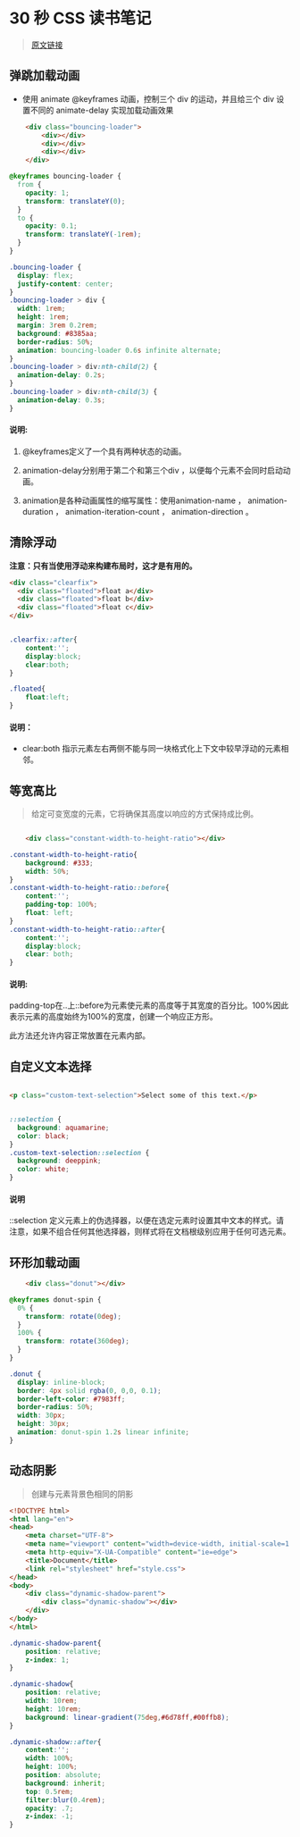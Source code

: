 # 30 秒 CSS 读书笔记

> [原文链接](http://caibaojian.com/30-seconds-of-css)

## 弹跳加载动画

* 使用 animate @keyframes 动画，控制三个 div 的运动，并且给三个 div 设置不同的 animate-delay 实现加载动画效果

```html
    <div class="bouncing-loader">
        <div></div>
        <div></div>
        <div></div>
    </div>
```

```css
@keyframes bouncing-loader {
  from {
    opacity: 1;
    transform: translateY(0);
  }
  to {
    opacity: 0.1;
    transform: translateY(-1rem);
  }
}

.bouncing-loader {
  display: flex;
  justify-content: center;
}
.bouncing-loader > div {
  width: 1rem;
  height: 1rem;
  margin: 3rem 0.2rem;
  background: #8385aa;
  border-radius: 50%;
  animation: bouncing-loader 0.6s infinite alternate;
}
.bouncing-loader > div:nth-child(2) {
  animation-delay: 0.2s;
}
.bouncing-loader > div:nth-child(3) {
  animation-delay: 0.3s;
}
```


#### 说明:

1. @keyframes定义了一个具有两种状态的动画。

2. animation-delay分别用于第二个和第三个div ，以便每个元素不会同时启动动画。

3. animation是各种动画属性的缩写属性：使用animation-name ， animation-duration ， animation-iteration-count ， animation-direction 。

## 清除浮动

**注意：只有当使用浮动来构建布局时，这才是有用的。**

```html
<div class="clearfix">
  <div class="floated">float a</div>
  <div class="floated">float b</div>
  <div class="floated">float c</div>
</div>
```
```css

.clearfix::after{
    content:'';
    display:block;
    clear:both;
}

.floated{
    float:left;
}

```

#### 说明：

- clear:both 指示元素左右两侧不能与同一块格式化上下文中较早浮动的元素相邻。


## 等宽高比

> 给定可变宽度的元素，它将确保其高度以响应的方式保持成比例。

```html

    <div class="constant-width-to-height-ratio"></div>

```
```css
.constant-width-to-height-ratio{
    background: #333;
    width: 50%;
}
.constant-width-to-height-ratio::before{
    content:'';
    padding-top: 100%;
    float: left;
}
.constant-width-to-height-ratio::after{
    content:'';
    display:block;
    clear: both;
}
```
#### 说明:

padding-top在..上::before为元素使元素的高度等于其宽度的百分比。100%因此表示元素的高度始终为100%的宽度，创建一个响应正方形。

此方法还允许内容正常放置在元素内部。

## 自定义文本选择

```html 

<p class="custom-text-selection">Select some of this text.</p>

```

```css

::selection {
  background: aquamarine;
  color: black;
}
.custom-text-selection::selection {
  background: deeppink;
  color: white;
}
```

#### 说明

::selection 定义元素上的伪选择器，以便在选定元素时设置其中文本的样式。请注意，如果不组合任何其他选择器，则样式将在文档根级别应用于任何可选元素。


## 环形加载动画

```html
    <div class="donut"></div>
```

```css
@keyframes donut-spin {
  0% {
    transform: rotate(0deg);
  }
  100% {
    transform: rotate(360deg);
  }
}

.donut {
  display: inline-block;
  border: 4px solid rgba(0, 0,0, 0.1);
  border-left-color: #7983ff;
  border-radius: 50%;
  width: 30px;
  height: 30px;
  animation: donut-spin 1.2s linear infinite;
}

```

## 动态阴影

> 创建与元素背景色相同的阴影

```html
<!DOCTYPE html>
<html lang="en">
<head>
    <meta charset="UTF-8">
    <meta name="viewport" content="width=device-width, initial-scale=1.0">
    <meta http-equiv="X-UA-Compatible" content="ie=edge">
    <title>Document</title>
    <link rel="stylesheet" href="style.css">
</head>
<body>
    <div class="dynamic-shadow-parent">
        <div class="dynamic-shadow"></div>
    </div>
</body>
</html>
```
```css
.dynamic-shadow-parent{
    position: relative;
    z-index: 1;
}

.dynamic-shadow{
    position: relative;
    width: 10rem;
    height: 10rem;
    background: linear-gradient(75deg,#6d78ff,#00ffb8);
}

.dynamic-shadow::after{
    content:'';
    width: 100%;
    height: 100%;
    position: absolute;
    background: inherit;
    top: 0.5rem;
    filter:blur(0.4rem);
    opacity: .7;
    z-index: -1;
}
```